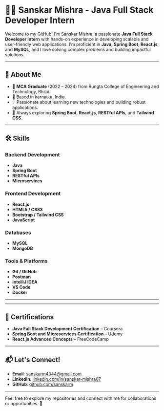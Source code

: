# 👨‍💻 Sanskar Mishra - Java Full Stack Developer Intern

Welcome to my GitHub! I'm Sanskar Mishra, a passionate **Java Full Stack Developer Intern** with hands-on experience in developing scalable and user-friendly web applications. I'm proficient in **Java**, **Spring Boot**, **React.js**, and **MySQL**, and I love solving complex problems and building impactful solutions.

---

## 🚀 About Me

- 🌟 **MCA Graduate** (2022 – 2024) from Rungta College of Engineering and Technology, Bhilai.
- 📍 Based in karnatka, India.
- 💡 Passionate about learning new technologies and building robust applications.
- 🎯 Always exploring **Spring Boot**, **React.js**, **RESTful APIs**, and **Tailwind CSS**.

---

## 🛠️ Skills

### Backend Development
- **Java**
- **Spring Boot**
- **RESTful APIs**
- **Microservices**

### Frontend Development
- **React.js**
- **HTML5 / CSS3**
- **Bootstrap / Tailwind CSS**
- **JavaScript**

### Databases
- **MySQL**
- **MongoDB**

### Tools & Platforms
- **Git / GitHub**
- **Postman**
- **IntelliJ IDEA**
- **VS Code**
- **Docker**

---



---

## 📜 Certifications

- **Java Full Stack Development Certification** – Coursera
- **Spring Boot and Microservices Certification** – Udemy
- **React.js Advanced Concepts** – FreeCodeCamp

---

## 📬 Let's Connect!

- **Email**: [sanskarm4344@gmail.com](mailto:sanskarm434@gmail.com)
- **LinkedIn**: [linkedin.com/in/sanskar-mishra07](https://linkedin.com/in/sanskar-mishra07)
- **GitHub**: [github.com/sanskarm](https://github.com/sanskarmm)

---

Feel free to explore my repositories and connect with me for collaborations or opportunities. 🚀
